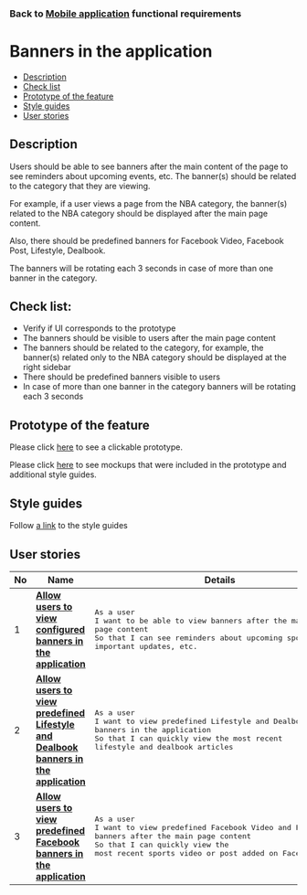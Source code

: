 ### Back to [Mobile application](/sports_hub_portal/mobile_application_features/mobile_application_features_list/README.md) functional requirements

# Banners in the application

- [Description](#description)
- [Check list](#check-list)
- [Prototype of the feature](#prototype-of-the-feature)
- [Style guides](#style-guides)
- [User stories](#user-stories)

## Description

Users should be able to see banners after the main content of the page to see reminders about upcoming events, etc. The banner(s) should be related to the category that they are viewing.

For example, if a user views a page from the NBA category, the banner(s) related to the NBA category should be displayed after the main page content.

Also, there should be predefined banners for Facebook Video, Facebook Post, Lifestyle, Dealbook.

The banners will be rotating each 3 seconds in case of more than one banner in the category.

## Check list:

  - Verify if UI corresponds to the prototype
  - The banners should be visible to users after the main page content
  - The banners should be related to the category, for example, the banner(s) related only to the NBA category should be displayed at the right sidebar
  - There should be predefined banners visible to users
  - In case of more than one banner in the category banners will be rotating each 3 seconds

## Prototype of the feature

Please click [here](https://www.figma.com/proto/JVDTph8VY9Ye7kz8BTDxhJ/1-Sports-Hub-General-Prototype?page-id=0%3A5852&node-id=0%3A7481&viewport=-1637%2C-969%2C0.37520089745521545&scaling=scale-down) to see a clickable prototype.

Please click [here](https://www.figma.com/file/egXgh8BYD7Xaa0JeMNhv9R/Manage-advertisements?node-id=0%3A1075) to see mockups that were included in the prototype and additional style guides.

## Style guides

Follow [a link](https://www.figma.com/proto/0zkkf5WC77OSpvyD6YXpFE/Style-guides?page-id=0%3A1&node-id=19%3A5368&viewport=266%2C48%2C0.54&scaling=min-zoom&starting-point-node-id=19%3A5368) to the style guides

## User stories

No           |      Name     |   Details
------------ | ------------- | -------------
1 |[**Allow users to view configured banners in the application**](/sports_hub_portal/mobile_application_features/banners/user_stories/view_banner/README.md)|<pre>As a user<br>I want to be able to view banners after the main page content<br>So that I can see reminders about upcoming sport events, important updates, etc.</pre>
2 |[**Allow users to view predefined Lifestyle and Dealbook banners in the application**](/sports_hub_portal/mobile_application_features/banners/user_stories/view_pedefined_lifestyle_dealbook_banners/README.md)|<pre>As a user<br>I want to view predefined Lifestyle and Dealbook banners in the application<br>So that I can quickly view the most recent lifestyle and dealbook articles</pre>
3 |[**Allow users to view predefined Facebook banners in the application**](/sports_hub_portal/mobile_application_features/banners/user_stories/view_pedefined_facebook_banners/README.md)|<pre>As a user<br>I want to view predefined Facebook Video and Post banners after the main page content<br>So that I can quickly view the most recent sports video or post added on Facebook</pre>
